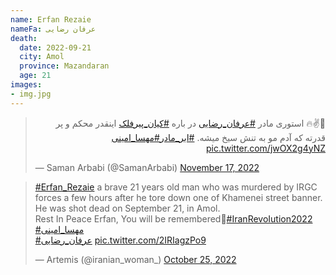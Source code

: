 ```yaml
---
name: Erfan Rezaie
nameFa: عرفان رضایی
death:
  date: 2022-09-21
  city: Amol
  province: Mazandaran
  age: 21
images:
- img.jpg
---
```


<blockquote class="twitter-tweet"><p lang="fa" dir="rtl">💖✌️🔥 استوری مادر <a href="https://twitter.com/hashtag/%D8%B9%D8%B1%D9%81%D8%A7%D9%86_%D8%B1%D8%B6%D8%A7%DB%8C%DB%8C?src=hash&amp;ref_src=twsrc%5Etfw">#عرفان_رضایی</a> در باره <a href="https://twitter.com/hashtag/%DA%A9%DB%8C%D8%A7%D9%86_%D9%BE%DB%8C%D8%B1%D9%81%D9%84%DA%A9?src=hash&amp;ref_src=twsrc%5Etfw">#کیان_پیرفلک</a> اینقدر محکم و پر قدرته که آدم مو به تنش سیخ میشه. <a href="https://twitter.com/hashtag/%D8%A7%D8%A8%D8%B1_%D9%85%D8%A7%D8%AF%D8%B1?src=hash&amp;ref_src=twsrc%5Etfw">#ابر_مادر</a><a href="https://twitter.com/hashtag/%D9%85%D9%87%D8%B3%D8%A7_%D8%A7%D9%85%DB%8C%D9%86%DB%8C?src=hash&amp;ref_src=twsrc%5Etfw">#مهسا_امینی</a> <a href="https://t.co/jwOX2g4yNZ">pic.twitter.com/jwOX2g4yNZ</a></p>&mdash; Saman Arbabi (@SamanArbabi) <a href="https://twitter.com/SamanArbabi/status/1593355018903642115?ref_src=twsrc%5Etfw">November 17, 2022</a></blockquote> <script async src="https://platform.twitter.com/widgets.js" charset="utf-8"></script>

<blockquote class="twitter-tweet"><p lang="en" dir="ltr"><a href="https://twitter.com/hashtag/Erfan_Rezaie?src=hash&amp;ref_src=twsrc%5Etfw">#Erfan_Rezaie</a> a brave 21 years old man who was murdered by IRGC forces a few hours after he tore down one of Khamenei street banner. <br>He was shot dead on September 21, in Amol.<br>Rest In Peace Erfan, You will be remembered🤍<a href="https://twitter.com/hashtag/IranRevoIution2022?src=hash&amp;ref_src=twsrc%5Etfw">#IranRevoIution2022</a> <a href="https://twitter.com/hashtag/%D9%85%D9%87%D8%B3%D8%A7_%D8%A7%D9%85%DB%8C%D9%86%DB%8C?src=hash&amp;ref_src=twsrc%5Etfw">#مهسا_امینی</a><br> <a href="https://twitter.com/hashtag/%D8%B9%D8%B1%D9%81%D8%A7%D9%86_%D8%B1%D8%B6%D8%A7%DB%8C%DB%8C?src=hash&amp;ref_src=twsrc%5Etfw">#عرفان_رضایی</a> <a href="https://t.co/2IRIagzPo9">pic.twitter.com/2IRIagzPo9</a></p>&mdash; Artemis (@iranian_woman_) <a href="https://twitter.com/iranian_woman_/status/1585021634955849728?ref_src=twsrc%5Etfw">October 25, 2022</a></blockquote> <script async src="https://platform.twitter.com/widgets.js" charset="utf-8"></script>
